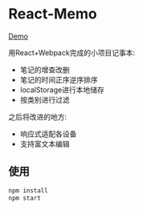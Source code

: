 # React-Memo
[Demo](https://tsukinowaguma.github.io/React-Memo/)

  用React+Webpack完成的小项目记事本:
  - 笔记的增查改删
  - 笔记的时间正序逆序排序
  - localStorage进行本地储存
  - 按类别进行过滤
 
之后将改进的地方:
 - 响应式适配各设备
 - 支持富文本编辑
 
##  使用
 ``` bash
 npm install
 npm start
 ``` 
